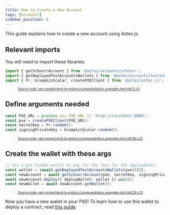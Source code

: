 ```yaml
---
title: How to Create a New Account
tags: [accounts]
sidebar_position: 0
---
```


This guide explains how to create a new account using Aztec.js.

## Relevant imports

You will need to import these libraries:

```typescript title="create_account_imports" showLineNumbers 
import { getSchnorrAccount } from '@aztec/accounts/schnorr';
import { getDeployedTestAccountsWallets } from '@aztec/accounts/testing';
import { Fr, GrumpkinScalar, createPXEClient } from '@aztec/aztec.js';
```
> <sup><sub><a href="https://github.com/AztecProtocol/aztec-packages/blob/v0.87.9/yarn-project/end-to-end/src/composed/docs_examples.test.ts#L2-L6" target="_blank" rel="noopener noreferrer">Source code: yarn-project/end-to-end/src/composed/docs_examples.test.ts#L2-L6</a></sub></sup>


## Define arguments needed

```typescript title="define_account_vars" showLineNumbers 
const PXE_URL = process.env.PXE_URL || 'http://localhost:8080';
const pxe = createPXEClient(PXE_URL);
const secretKey = Fr.random();
const signingPrivateKey = GrumpkinScalar.random();
```
> <sup><sub><a href="https://github.com/AztecProtocol/aztec-packages/blob/v0.87.9/yarn-project/end-to-end/src/composed/docs_examples.test.ts#L18-L23" target="_blank" rel="noopener noreferrer">Source code: yarn-project/end-to-end/src/composed/docs_examples.test.ts#L18-L23</a></sub></sup>


## Create the wallet with these args

```typescript title="create_wallet" showLineNumbers 
// Use a pre-funded wallet to pay for the fees for the deployments.
const wallet = (await getDeployedTestAccountsWallets(pxe))[0];
const newAccount = await getSchnorrAccount(pxe, secretKey, signingPrivateKey);
await newAccount.deploy({ deployWallet: wallet }).wait();
const newWallet = await newAccount.getWallet();
```
> <sup><sub><a href="https://github.com/AztecProtocol/aztec-packages/blob/v0.87.9/yarn-project/end-to-end/src/composed/docs_examples.test.ts#L25-L31" target="_blank" rel="noopener noreferrer">Source code: yarn-project/end-to-end/src/composed/docs_examples.test.ts#L25-L31</a></sub></sup>


Now you have a new wallet in your PXE! To learn how to use this wallet to deploy a contract, read [this guide](./deploy_contract.md).
